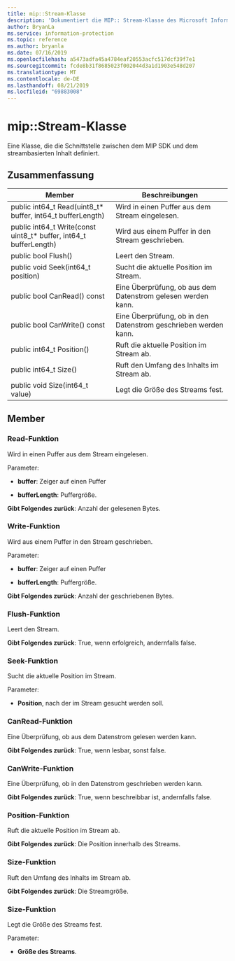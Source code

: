 ```yaml
---
title: mip::Stream-Klasse
description: 'Dokumentiert die MIP:: Stream-Klasse des Microsoft Information Protection (MIP) SDK.'
author: BryanLa
ms.service: information-protection
ms.topic: reference
ms.author: bryanla
ms.date: 07/16/2019
ms.openlocfilehash: a5473adfa45a4784eaf20553acfc517dcf39f7e1
ms.sourcegitcommit: fcde8b31f8685023f002044d3a1d1903e548d207
ms.translationtype: MT
ms.contentlocale: de-DE
ms.lasthandoff: 08/21/2019
ms.locfileid: "69883008"
---
```

# <a name="class-mipstream"></a>mip::Stream-Klasse 
Eine Klasse, die die Schnittstelle zwischen dem MIP SDK und dem streambasierten Inhalt definiert.
  
## <a name="summary"></a>Zusammenfassung
 Member                        | Beschreibungen                                
--------------------------------|---------------------------------------------
public int64_t Read(uint8_t* buffer, int64_t bufferLength)  |  Wird in einen Puffer aus dem Stream eingelesen.
public int64_t Write(const uint8_t* buffer, int64_t bufferLength)  |  Wird aus einem Puffer in den Stream geschrieben.
public bool Flush()  |  Leert den Stream.
public void Seek(int64_t position)  |  Sucht die aktuelle Position im Stream.
public bool CanRead() const  |  Eine Überprüfung, ob aus dem Datenstrom gelesen werden kann.
public bool CanWrite() const  |  Eine Überprüfung, ob in den Datenstrom geschrieben werden kann.
public int64_t Position()  |  Ruft die aktuelle Position im Stream ab.
public int64_t Size()  |  Ruft den Umfang des Inhalts im Stream ab.
public void Size(int64_t value)  |  Legt die Größe des Streams fest.
  
## <a name="members"></a>Member
  
### <a name="read-function"></a>Read-Funktion
Wird in einen Puffer aus dem Stream eingelesen.

Parameter:  
* **buffer**: Zeiger auf einen Puffer 


* **bufferLength**: Puffergröße. 



  
**Gibt Folgendes zurück**: Anzahl der gelesenen Bytes.
  
### <a name="write-function"></a>Write-Funktion
Wird aus einem Puffer in den Stream geschrieben.

Parameter:  
* **buffer**: Zeiger auf einen Puffer 


* **bufferLength**: Puffergröße. 



  
**Gibt Folgendes zurück**: Anzahl der geschriebenen Bytes.
  
### <a name="flush-function"></a>Flush-Funktion
Leert den Stream.

  
**Gibt Folgendes zurück**: True, wenn erfolgreich, andernfalls false.
  
### <a name="seek-function"></a>Seek-Funktion
Sucht die aktuelle Position im Stream.

Parameter:  
* **Position**, nach der im Stream gesucht werden soll.


  
### <a name="canread-function"></a>CanRead-Funktion
Eine Überprüfung, ob aus dem Datenstrom gelesen werden kann.

  
**Gibt Folgendes zurück**: True, wenn lesbar, sonst false.
  
### <a name="canwrite-function"></a>CanWrite-Funktion
Eine Überprüfung, ob in den Datenstrom geschrieben werden kann.

  
**Gibt Folgendes zurück**: True, wenn beschreibbar ist, andernfalls false.
  
### <a name="position-function"></a>Position-Funktion
Ruft die aktuelle Position im Stream ab.

  
**Gibt Folgendes zurück**: Die Position innerhalb des Streams.
  
### <a name="size-function"></a>Size-Funktion
Ruft den Umfang des Inhalts im Stream ab.

  
**Gibt Folgendes zurück**: Die Streamgröße.
  
### <a name="size-function"></a>Size-Funktion
Legt die Größe des Streams fest.

Parameter:  
* **Größe des Streams**.

